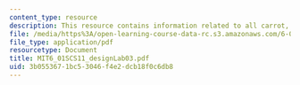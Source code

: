 ```yaml
---
content_type: resource
description: This resource contains information related to all carrot, no stick.
file: /media/https%3A/open-learning-course-data-rc.s3.amazonaws.com/6-01sc-introduction-to-electrical-engineering-and-computer-science-i-spring-2011/3b0553671bc53046f4e2dcb18f0c6db8_MIT6_01SCS11_designLab03.pdf
file_type: application/pdf
resourcetype: Document
title: MIT6_01SCS11_designLab03.pdf
uid: 3b055367-1bc5-3046-f4e2-dcb18f0c6db8
---
```

